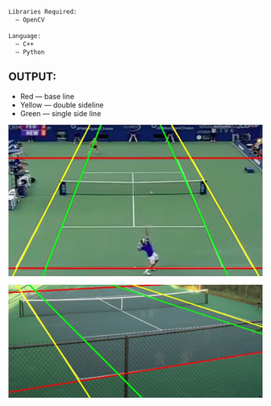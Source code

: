 ```shell
Libraries Required:
  — OpenCV

Language:
  — C++
  — Python
```

OUTPUT:
------------
* Red — base line 
* Yellow — double sideline
* Green — single side line 

<p align="right">
  <img src="https://raw.githubusercontent.com/maddyuhd/tennis_court/master/output/test.jpg "/output test.jpg" 
  width="600">
</p>

<p align="right">
<img src="https://raw.githubusercontent.com/maddyuhd/tennis_court/master/output/tennis_court.jpg" 
width=600 
</p>

